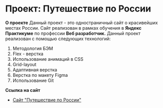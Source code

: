 # Проект: Путешествие по России

**О проекте**
Данный проект - это одностраничный сайт о красивейших местах России. Сайт реализован в рамках обучения в __Яндекс Практикуме__ по профессии __Веб разработчик.__ Данный проект реализован с помощью следующих технологий:

1. Методология БЭМ
2. Flex - верстка
3. Использование анимаций в CSS
4. Grid-layout
5. Адаптивная верстка
6. Верстка по макету Figma
5. Использование Git

**Ссылка на сайт**

* [Сайт "Путешествие по России"](https://alekseyhorjakov.github.io/russian-travel-pr3/)



